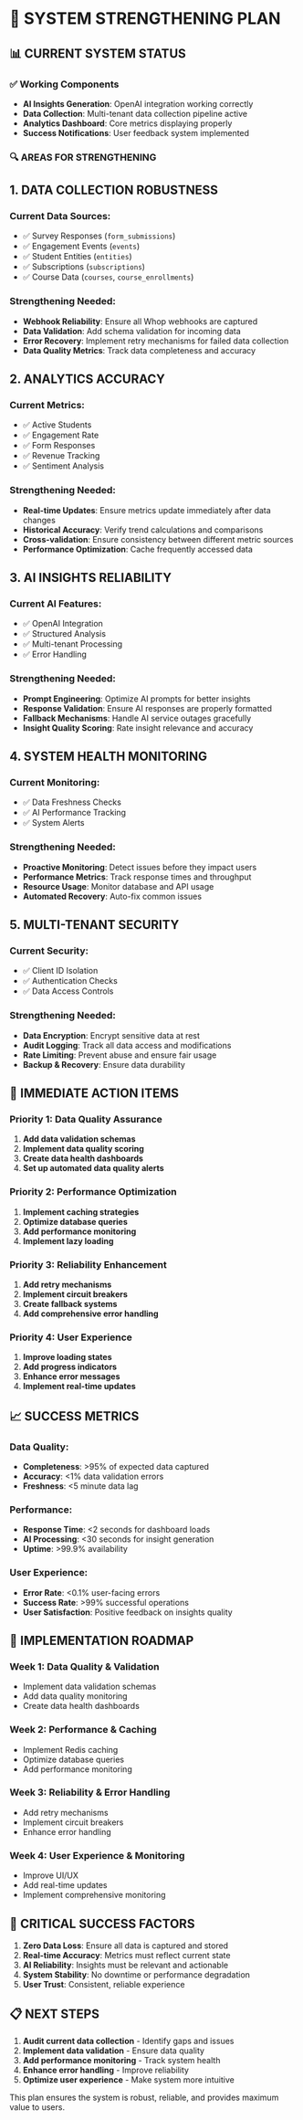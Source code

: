 # 🚀 SYSTEM STRENGTHENING PLAN

## 📊 **CURRENT SYSTEM STATUS**

### ✅ **Working Components**
- **AI Insights Generation**: OpenAI integration working correctly
- **Data Collection**: Multi-tenant data collection pipeline active
- **Analytics Dashboard**: Core metrics displaying properly
- **Success Notifications**: User feedback system implemented

### 🔍 **AREAS FOR STRENGTHENING**

## 1. **DATA COLLECTION ROBUSTNESS**

### Current Data Sources:
- ✅ Survey Responses (`form_submissions`)
- ✅ Engagement Events (`events`)
- ✅ Student Entities (`entities`)
- ✅ Subscriptions (`subscriptions`)
- ✅ Course Data (`courses`, `course_enrollments`)

### Strengthening Needed:
- **Webhook Reliability**: Ensure all Whop webhooks are captured
- **Data Validation**: Add schema validation for incoming data
- **Error Recovery**: Implement retry mechanisms for failed data collection
- **Data Quality Metrics**: Track data completeness and accuracy

## 2. **ANALYTICS ACCURACY**

### Current Metrics:
- ✅ Active Students
- ✅ Engagement Rate
- ✅ Form Responses
- ✅ Revenue Tracking
- ✅ Sentiment Analysis

### Strengthening Needed:
- **Real-time Updates**: Ensure metrics update immediately after data changes
- **Historical Accuracy**: Verify trend calculations and comparisons
- **Cross-validation**: Ensure consistency between different metric sources
- **Performance Optimization**: Cache frequently accessed data

## 3. **AI INSIGHTS RELIABILITY**

### Current AI Features:
- ✅ OpenAI Integration
- ✅ Structured Analysis
- ✅ Multi-tenant Processing
- ✅ Error Handling

### Strengthening Needed:
- **Prompt Engineering**: Optimize AI prompts for better insights
- **Response Validation**: Ensure AI responses are properly formatted
- **Fallback Mechanisms**: Handle AI service outages gracefully
- **Insight Quality Scoring**: Rate insight relevance and accuracy

## 4. **SYSTEM HEALTH MONITORING**

### Current Monitoring:
- ✅ Data Freshness Checks
- ✅ AI Performance Tracking
- ✅ System Alerts

### Strengthening Needed:
- **Proactive Monitoring**: Detect issues before they impact users
- **Performance Metrics**: Track response times and throughput
- **Resource Usage**: Monitor database and API usage
- **Automated Recovery**: Auto-fix common issues

## 5. **MULTI-TENANT SECURITY**

### Current Security:
- ✅ Client ID Isolation
- ✅ Authentication Checks
- ✅ Data Access Controls

### Strengthening Needed:
- **Data Encryption**: Encrypt sensitive data at rest
- **Audit Logging**: Track all data access and modifications
- **Rate Limiting**: Prevent abuse and ensure fair usage
- **Backup & Recovery**: Ensure data durability

## 🎯 **IMMEDIATE ACTION ITEMS**

### Priority 1: Data Quality Assurance
1. **Add data validation schemas**
2. **Implement data quality scoring**
3. **Create data health dashboards**
4. **Set up automated data quality alerts**

### Priority 2: Performance Optimization
1. **Implement caching strategies**
2. **Optimize database queries**
3. **Add performance monitoring**
4. **Implement lazy loading**

### Priority 3: Reliability Enhancement
1. **Add retry mechanisms**
2. **Implement circuit breakers**
3. **Create fallback systems**
4. **Add comprehensive error handling**

### Priority 4: User Experience
1. **Improve loading states**
2. **Add progress indicators**
3. **Enhance error messages**
4. **Implement real-time updates**

## 📈 **SUCCESS METRICS**

### Data Quality:
- **Completeness**: >95% of expected data captured
- **Accuracy**: <1% data validation errors
- **Freshness**: <5 minute data lag

### Performance:
- **Response Time**: <2 seconds for dashboard loads
- **AI Processing**: <30 seconds for insight generation
- **Uptime**: >99.9% availability

### User Experience:
- **Error Rate**: <0.1% user-facing errors
- **Success Rate**: >99% successful operations
- **User Satisfaction**: Positive feedback on insights quality

## 🔧 **IMPLEMENTATION ROADMAP**

### Week 1: Data Quality & Validation
- Implement data validation schemas
- Add data quality monitoring
- Create data health dashboards

### Week 2: Performance & Caching
- Implement Redis caching
- Optimize database queries
- Add performance monitoring

### Week 3: Reliability & Error Handling
- Add retry mechanisms
- Implement circuit breakers
- Enhance error handling

### Week 4: User Experience & Monitoring
- Improve UI/UX
- Add real-time updates
- Implement comprehensive monitoring

## 🚨 **CRITICAL SUCCESS FACTORS**

1. **Zero Data Loss**: Ensure all data is captured and stored
2. **Real-time Accuracy**: Metrics must reflect current state
3. **AI Reliability**: Insights must be relevant and actionable
4. **System Stability**: No downtime or performance degradation
5. **User Trust**: Consistent, reliable experience

## 📋 **NEXT STEPS**

1. **Audit current data collection** - Identify gaps and issues
2. **Implement data validation** - Ensure data quality
3. **Add performance monitoring** - Track system health
4. **Enhance error handling** - Improve reliability
5. **Optimize user experience** - Make system more intuitive

This plan ensures the system is robust, reliable, and provides maximum value to users.
